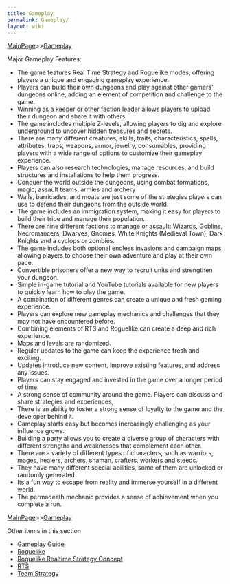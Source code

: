 ```yaml
---
title: Gameplay
permalink: Gameplay/
layout: wiki
---
```


[MainPage](/keeperrl_wiki/ "wikilink")>>[Gameplay](/keeperrl_wiki/Gameplay "wikilink")

	
 Major Gameplay Features:
 
* The game features Real Time Strategy and Roguelike modes, offering players a unique and engaging gameplay experience.
* Players can build their own dungeons and play against other gamers' dungeons online, adding an element of competition and challenge to the game.
* Winning as a keeper or other faction leader allows players to upload their dungeon and share it with others.
* The game includes multiple Z-levels, allowing players to dig and explore underground to uncover hidden treasures and secrets.
* There are many different creatures, skills, traits, characteristics, spells, attributes, traps, weapons, armor, jewelry, consumables, 
providing players with a wide range of options to customize their gameplay experience.
* Players can also research technologies, manage resources, and build structures and installations to help them progress.
* Conquer the world outside the dungeons, using combat formations, magic, assault teams, armies and archery
* Walls, barricades, and moats are just some of the strategies players can use to defend their dungeons from the outside world.
* The game includes an immigration system, making it easy for players to build their tribe and manage their population.
* There are nine different factions to manage or assault: Wizards, Goblins, Necromancers, Dwarves, Gnomes, White Knights (Medieval Town), Dark Knights and a cyclops or zombies.
* The game includes both optional endless invasions and campaign maps, allowing players to choose their own adventure and play at their own pace.
* Convertible prisoners offer a new way to recruit units and strengthen your dungeon.
* Simple in-game tutorial and YouTube tutorials available for new players to quickly learn how to play the game.
* A combination of different genres can create a unique and fresh gaming experience.
* Players can explore new gameplay mechanics and challenges that they may not have encountered before.
* Combining elements of RTS and Roguelike can create a deep and rich experience.
* Maps and levels are randomized.
* Regular updates to the game can keep the experience fresh and exciting.
* Updates introduce new content, improve existing features, and address any issues.
* Players can stay engaged and invested in the game over a longer period of time.
* A strong sense of community around the game. Players can discuss and share strategies and experiences,
* There is an ability to foster a strong sense of loyalty to the game and the developer behind it.
* Gameplay starts easy but becomes increasingly challenging as your influence grows.
* Building a party allows you to create a diverse group of characters with different strengths and weaknesses that complement each other.
* There are a variety of different types of characters, such as warriors, mages, healers, archers, shaman, crafters, workers and steeds.
* They have many different special abilities, some of them are unlocked or randomly generated.
* Its a fun way to escape from reality and immerse yourself in a different world.
* The permadeath mechanic provides a sense of achievement when you complete a run.

[MainPage](/keeperrl_wiki/ "wikilink")>>[Gameplay](/keeperrl_wiki/Gameplay "wikilink")

Other items in this section
-    [Gameplay Guide](/keeperrl_wiki/Gameplay_Guide "wikilink")
-    [Roguelike](/keeperrl_wiki/Roguelike "wikilink")
-    [Roguelike Realtime Strategy Concept](/keeperrl_wiki/Roguelike_Realtime_Strategy_Concept "wikilink")
-    [RTS](/keeperrl_wiki/RTS "wikilink")
-    [Team Strategy](/keeperrl_wiki/Team_Strategy "wikilink")
